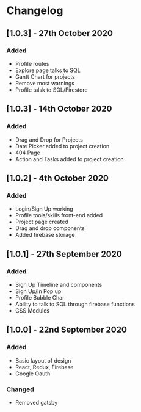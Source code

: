 # Changelog

## [1.0.3] - 27th October 2020

### Added
- Profile routes
- Explore page talks to SQL
- Gantt Chart for projects
- Remove most warnings
- Profile talsk to SQL/Firestore


## [1.0.3] - 14th October 2020

### Added
- Drag and Drop for Projects
- Date Picker added to project creation
- 404 Page
- Action and Tasks added to project creation


## [1.0.2] - 4th October 2020

### Added
- Login/Sign Up working
- Profile tools/skills front-end added
- Project page created
- Drag and drop components
- Added firebase storage

## [1.0.1] - 27th September 2020

### Added
- Sign Up Timeline and components
- Sign Up/In Pop up
- Profile Bubble Char
- Ability to talk to SQL through firebase functions
- CSS Modules

## [1.0.0] - 22nd September 2020

### Added
- Basic layout of design
- React, Redux, Firebase
- Google Oauth

### Changed
- Removed gatsby
